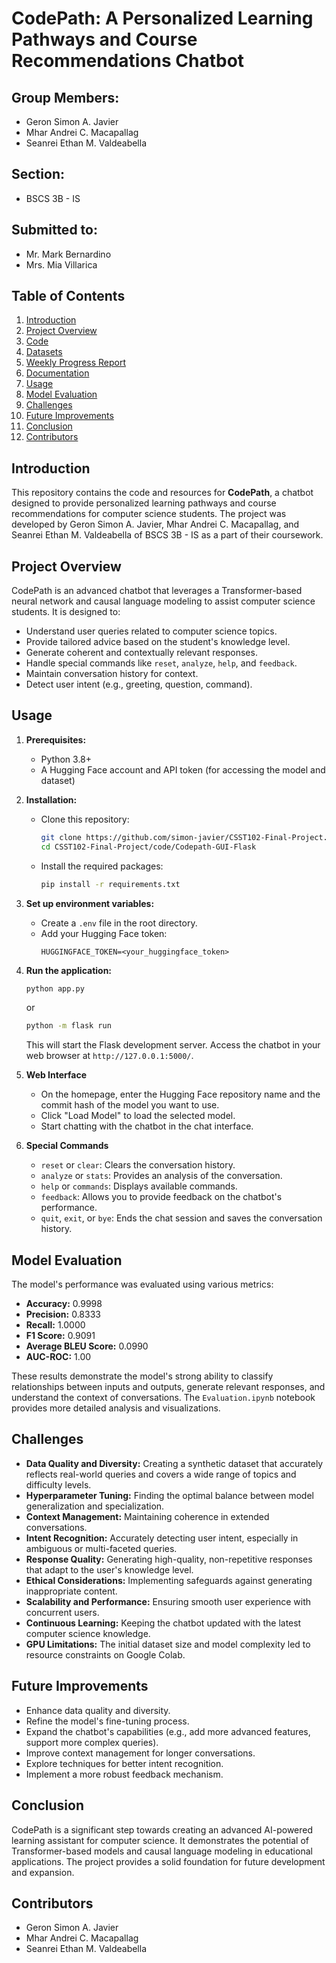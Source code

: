 # CodePath: A Personalized Learning Pathways and Course Recommendations Chatbot

## Group Members:

*   Geron Simon A. Javier
*   Mhar Andrei C. Macapallag
*   Seanrei Ethan M. Valdeabella

## Section:

*   BSCS 3B - IS

## Submitted to:

*   Mr. Mark Bernardino
*   Mrs. Mia Villarica

## Table of Contents

1. [Introduction](#introduction)
2. [Project Overview](#project-overview)
4. [Code](https://github.com/simon-javier/CSST102-Final-Project/tree/main/code)
5. [Datasets](https://github.com/simon-javier/CSST102-Final-Project/tree/main/data)
6. [Weekly Progress Report](https://github.com/simon-javier/CSST102-Final-Project/tree/main/weekly-progress-report)
7. [Documentation](https://github.com/simon-javier/CSST102-Final-Project/tree/main/documentation)
8. [Usage](#usage)
9. [Model Evaluation](#model-evaluation)
10. [Challenges](#challenges)
11. [Future Improvements](#future-improvements)
12. [Conclusion](#conclusion)
13. [Contributors](#contributors)


## Introduction

This repository contains the code and resources for **CodePath**, a chatbot designed to provide personalized learning pathways and course recommendations for computer science students. The project was developed by Geron Simon A. Javier, Mhar Andrei C. Macapallag, and Seanrei Ethan M. Valdeabella of BSCS 3B - IS as a part of their coursework.

## Project Overview

CodePath is an advanced chatbot that leverages a Transformer-based neural network and causal language modeling to assist computer science students. It is designed to:

*   Understand user queries related to computer science topics.
*   Provide tailored advice based on the student's knowledge level.
*   Generate coherent and contextually relevant responses.
*   Handle special commands like `reset`, `analyze`, `help`, and `feedback`.
*   Maintain conversation history for context.
*   Detect user intent (e.g., greeting, question, command).

## Usage

1. **Prerequisites:**
    *   Python 3.8+
    *   A Hugging Face account and API token (for accessing the model and dataset)

2. **Installation:**
    *   Clone this repository:
        ```bash
        git clone https://github.com/simon-javier/CSST102-Final-Project.git
        cd CSST102-Final-Project/code/Codepath-GUI-Flask
        ```
    *   Install the required packages:
        ```bash
        pip install -r requirements.txt
        ```

3. **Set up environment variables:**
    *   Create a `.env` file in the root directory.
    *   Add your Hugging Face token:
        ```
        HUGGINGFACE_TOKEN=<your_huggingface_token>
        ```

4. **Run the application:**
    ```bash
    python app.py
    ```
    or
   ```bash
   python -m flask run
   ```
    This will start the Flask development server. Access the chatbot in your web browser at `http://127.0.0.1:5000/`.

6. **Web Interface**
    *  On the homepage, enter the Hugging Face repository name and the commit hash of the model you want to use.
    *  Click "Load Model" to load the selected model.
    *  Start chatting with the chatbot in the chat interface.

7. **Special Commands**
    *   `reset` or `clear`: Clears the conversation history.
    *   `analyze` or `stats`: Provides an analysis of the conversation.
    *   `help` or `commands`: Displays available commands.
    *   `feedback`: Allows you to provide feedback on the chatbot's performance.
    *   `quit`, `exit`, or `bye`: Ends the chat session and saves the conversation history.

## Model Evaluation

The model's performance was evaluated using various metrics:

*   **Accuracy:** 0.9998
*   **Precision:** 0.8333
*   **Recall:** 1.0000
*   **F1 Score:** 0.9091
*   **Average BLEU Score:** 0.0990
*   **AUC-ROC:** 1.00

These results demonstrate the model's strong ability to classify relationships between inputs and outputs, generate relevant responses, and understand the context of conversations. The `Evaluation.ipynb` notebook provides more detailed analysis and visualizations.

## Challenges

*   **Data Quality and Diversity:** Creating a synthetic dataset that accurately reflects real-world queries and covers a wide range of topics and difficulty levels.
*   **Hyperparameter Tuning:** Finding the optimal balance between model generalization and specialization.
*   **Context Management:** Maintaining coherence in extended conversations.
*   **Intent Recognition:** Accurately detecting user intent, especially in ambiguous or multi-faceted queries.
*   **Response Quality:** Generating high-quality, non-repetitive responses that adapt to the user's knowledge level.
*   **Ethical Considerations:** Implementing safeguards against generating inappropriate content.
*   **Scalability and Performance:** Ensuring smooth user experience with concurrent users.
*   **Continuous Learning:** Keeping the chatbot updated with the latest computer science knowledge.
*   **GPU Limitations:** The initial dataset size and model complexity led to resource constraints on Google Colab.

## Future Improvements

*   Enhance data quality and diversity.
*   Refine the model's fine-tuning process.
*   Expand the chatbot's capabilities (e.g., add more advanced features, support more complex queries).
*   Improve context management for longer conversations.
*   Explore techniques for better intent recognition.
*   Implement a more robust feedback mechanism.

## Conclusion

CodePath is a significant step towards creating an advanced AI-powered learning assistant for computer science. It demonstrates the potential of Transformer-based models and causal language modeling in educational applications. The project provides a solid foundation for future development and expansion.

## Contributors

*   Geron Simon A. Javier
*   Mhar Andrei C. Macapallag
*   Seanrei Ethan M. Valdeabella


